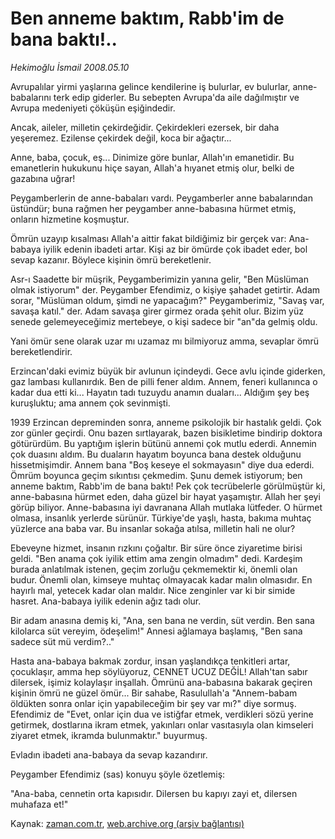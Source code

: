 # Ben anneme baktım, Rabb'im de bana baktı!..

*Hekimoğlu İsmail 2008.05.10*

<tr><td class="metin" colspan="2" style="padding-top: 20px; padding-left: 5px; padding-right: 10px;">Avrupalılar yirmi yaşlarına gelince kendilerine iş bulurlar, ev bulurlar, anne-babalarını terk edip giderler. Bu sebepten Avrupa'da aile dağılmıştır ve Avrupa medeniyeti çöküşün eşiğindedir.</td></tr><tr><td class="metin" colspan="2" style="padding-top: 20px; padding-left: 5px; padding-right: 10px;"><p>Ancak, aileler, milletin çekirdeğidir. Çekirdekleri ezersek, bir daha yeşeremez. Ezilense çekirdek değil, koca bir ağaçtır...
<p>Anne, baba, çocuk, eş... Dinimize göre bunlar, Allah'ın emanetidir. Bu emanetlerin hukukunu hiçe sayan, Allah'a hıyanet etmiş olur, belki de gazabına uğrar! 
<p>Peygamberlerin de anne-babaları vardı. Peygamberler anne babalarından üstündür; buna rağmen her peygamber anne-babasına hürmet etmiş, onların hizmetine koşmuştur. 
<p>Ömrün uzayıp kısalması Allah'a aittir fakat bildiğimiz bir gerçek var: Ana-babaya iyilik edenin ibadeti artar. Kişi az bir ömürde çok ibadet eder, bol sevap kazanır. Böylece kişinin ömrü bereketlenir. 
<p>Asr-ı Saadette bir müşrik, Peygamberimizin yanına gelir, "Ben Müslüman olmak istiyorum" der. Peygamber Efendimiz, o kişiye şahadet getirtir. Adam sorar, "Müslüman oldum, şimdi ne yapacağım?" Peygamberimiz, "Savaş var, savaşa katıl." der. Adam savaşa girer girmez orada şehit olur. Bizim yüz senede gelemeyeceğimiz mertebeye, o kişi sadece bir "an"da gelmiş oldu. 
<p>Yani ömür sene olarak uzar mı uzamaz mı bilmiyoruz amma, sevaplar ömrü bereketlendirir. 
<p>Erzincan'daki evimiz büyük bir avlunun içindeydi. Gece avlu içinde giderken, gaz lambası kullanırdık. Ben de pilli fener aldım. Annem, feneri kullanınca o kadar dua etti ki... Hayatın tadı tuzuydu anamın duaları... Aldığım şey beş kuruşluktu; ama annem çok sevinmişti. 
<p>1939 Erzincan depreminden sonra, anneme psikolojik bir hastalık geldi. Çok zor günler geçirdi. Onu bazen sırtlayarak, bazen bisikletime bindirip doktora götürürdüm. Bu yaptığım işlerin bütünü annemi çok mutlu ederdi. Annemin çok duasını aldım. Bu duaların hayatım boyunca bana destek olduğunu hissetmişimdir. Annem bana "Boş keseye el sokmayasın" diye dua ederdi. Ömrüm boyunca geçim sıkıntısı çekmedim. Şunu demek istiyorum; ben anneme baktım, Rabb'im de bana baktı! Pek çok tecrübelerle görülmüştür ki, anne-babasına hürmet eden, daha güzel bir hayat yaşamıştır. Allah her şeyi görüp biliyor. Anne-babasına iyi davranana Allah mutlaka lütfeder. O hürmet olmasa, insanlık yerlerde sürünür. Türkiye'de yaşlı, hasta, bakıma muhtaç yüzlerce ana baba var. Bu insanlar sokağa atılsa, milletin hali ne olur? 
<p>Ebeveyne hizmet, insanın rızkını çoğaltır. Bir süre önce ziyaretime birisi geldi. "Ben anama çok iyilik ettim ama zengin olmadım" dedi. Kardeşim burada anlatılmak istenen, geçim zorluğu çekmemektir ki, önemli olan budur. Önemli olan, kimseye muhtaç olmayacak kadar malın olmasıdır. En hayırlı mal, yetecek kadar olan maldır. Nice zenginler var ki bir simide hasret. Ana-babaya iyilik edenin ağız tadı olur.
<p>Bir adam anasına demiş ki, "Ana, sen bana ne verdin, süt verdin. Ben sana kilolarca süt vereyim, ödeşelim!" Annesi ağlamaya başlamış, "Ben sana sadece süt mü verdim?.."
<p>Hasta ana-babaya bakmak zordur, insan yaşlandıkça tenkitleri artar, çocuklaşır, amma hep söylüyoruz, CENNET UCUZ DEĞİL! Allah'tan sabır dilersek, işimiz kolaylaşır inşallah. Ömrünü ana-babasına bakarak geçiren kişinin ömrü ne güzel ömür... Bir sahabe, Rasulullah'a "Annem-babam öldükten sonra onlar için yapabileceğim bir şey var mı?" diye sormuş. Efendimiz de "Evet, onlar için dua ve istiğfar etmek, verdikleri sözü yerine getirmek, dostlarına ikram etmek, yakınları onlar vasıtasıyla olan kimseleri ziyaret etmek, ikramda bulunmaktır." buyurmuş. 
<p>Evladın ibadeti ana-babaya da sevap kazandırır. 
<p>Peygamber Efendimiz (sas) konuyu şöyle özetlemiş:
<p>"Ana-baba, cennetin orta kapısıdır. Dilersen bu kapıyı zayi et, dilersen muhafaza et!" <br/></p></p></p></p></p></p></p></p></p></p></p></p></p></p></td></tr>

Kaynak: [zaman.com.tr](http://zaman.com.tr/yazar.do?yazino=687418), [web.archive.org (arşiv bağlantısı)](http://web.archive.org/web/20080716032444/http://zaman.com.tr:80/yazar.do?yazino=687418)
